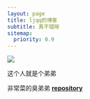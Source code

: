 ```yaml
---
layout: page
title: ljqq的博客
subtitle: 真不错呀
sitemap:
  priority: 0.9
---
```


<img src="{{ '/assets/img/lbj.jpg' | prepend: site.baseurl }}" id="about-img">

<div id="describe-text">
	<p>这个人就是个弟弟</p>
	<p>非常菜的臭弟弟 <strong> <a href="https://github.com/knhash/Pudhina"> repository</a> </strong></p>
</div>